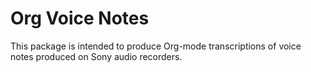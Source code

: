 # Org Voice Notes

This package is intended to produce Org-mode transcriptions of voice notes produced on Sony audio recorders.
